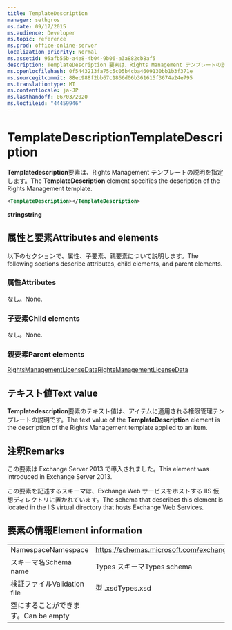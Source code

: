 ```yaml
---
title: TemplateDescription
manager: sethgros
ms.date: 09/17/2015
ms.audience: Developer
ms.topic: reference
ms.prod: office-online-server
localization_priority: Normal
ms.assetid: 95afb55b-a4e8-4b04-9b06-a3a882cb8af5
description: TemplateDescription 要素は、Rights Management テンプレートの説明を指定します。
ms.openlocfilehash: 0f5443213fa75c5c05b4cba4609130bb1b3f371e
ms.sourcegitcommit: 88ec988f2bb67c1866d06b361615f3674a24e795
ms.translationtype: MT
ms.contentlocale: ja-JP
ms.lasthandoff: 06/03/2020
ms.locfileid: "44459946"
---
```

# <a name="templatedescription"></a><span data-ttu-id="c2c13-103">TemplateDescription</span><span class="sxs-lookup"><span data-stu-id="c2c13-103">TemplateDescription</span></span>

<span data-ttu-id="c2c13-104">**Templatedescription**要素は、Rights Management テンプレートの説明を指定します。</span><span class="sxs-lookup"><span data-stu-id="c2c13-104">The **TemplateDescription** element specifies the description of the Rights Management template.</span></span> 
  
```XML
<TemplateDescription></TemplateDescription>
```

 <span data-ttu-id="c2c13-105">**string**</span><span class="sxs-lookup"><span data-stu-id="c2c13-105">**string**</span></span>
## <a name="attributes-and-elements"></a><span data-ttu-id="c2c13-106">属性と要素</span><span class="sxs-lookup"><span data-stu-id="c2c13-106">Attributes and elements</span></span>

<span data-ttu-id="c2c13-107">以下のセクションで、属性、子要素、親要素について説明します。</span><span class="sxs-lookup"><span data-stu-id="c2c13-107">The following sections describe attributes, child elements, and parent elements.</span></span>
  
### <a name="attributes"></a><span data-ttu-id="c2c13-108">属性</span><span class="sxs-lookup"><span data-stu-id="c2c13-108">Attributes</span></span>

<span data-ttu-id="c2c13-109">なし。</span><span class="sxs-lookup"><span data-stu-id="c2c13-109">None.</span></span>
  
### <a name="child-elements"></a><span data-ttu-id="c2c13-110">子要素</span><span class="sxs-lookup"><span data-stu-id="c2c13-110">Child elements</span></span>

<span data-ttu-id="c2c13-111">なし。</span><span class="sxs-lookup"><span data-stu-id="c2c13-111">None.</span></span>
  
### <a name="parent-elements"></a><span data-ttu-id="c2c13-112">親要素</span><span class="sxs-lookup"><span data-stu-id="c2c13-112">Parent elements</span></span>

[<span data-ttu-id="c2c13-113">RightsManagementLicenseData</span><span class="sxs-lookup"><span data-stu-id="c2c13-113">RightsManagementLicenseData</span></span>](rightsmanagementlicensedata.md)
  
## <a name="text-value"></a><span data-ttu-id="c2c13-114">テキスト値</span><span class="sxs-lookup"><span data-stu-id="c2c13-114">Text value</span></span>

<span data-ttu-id="c2c13-115">**Templatedescription**要素のテキスト値は、アイテムに適用される権限管理テンプレートの説明です。</span><span class="sxs-lookup"><span data-stu-id="c2c13-115">The text value of the **TemplateDescription** element is the description of the Rights Management template applied to an item.</span></span> 
  
## <a name="remarks"></a><span data-ttu-id="c2c13-116">注釈</span><span class="sxs-lookup"><span data-stu-id="c2c13-116">Remarks</span></span>

<span data-ttu-id="c2c13-117">この要素は Exchange Server 2013 で導入されました。</span><span class="sxs-lookup"><span data-stu-id="c2c13-117">This element was introduced in Exchange Server 2013.</span></span>
  
<span data-ttu-id="c2c13-118">この要素を記述するスキーマは、Exchange Web サービスをホストする IIS 仮想ディレクトリに置かれています。</span><span class="sxs-lookup"><span data-stu-id="c2c13-118">The schema that describes this element is located in the IIS virtual directory that hosts Exchange Web Services.</span></span>
  
## <a name="element-information"></a><span data-ttu-id="c2c13-119">要素の情報</span><span class="sxs-lookup"><span data-stu-id="c2c13-119">Element information</span></span>

|||
|:-----|:-----|
|<span data-ttu-id="c2c13-120">Namespace</span><span class="sxs-lookup"><span data-stu-id="c2c13-120">Namespace</span></span>  <br/> |https://schemas.microsoft.com/exchange/services/2006/types  <br/> |
|<span data-ttu-id="c2c13-121">スキーマ名</span><span class="sxs-lookup"><span data-stu-id="c2c13-121">Schema name</span></span>  <br/> |<span data-ttu-id="c2c13-122">Types スキーマ</span><span class="sxs-lookup"><span data-stu-id="c2c13-122">Types schema</span></span>  <br/> |
|<span data-ttu-id="c2c13-123">検証ファイル</span><span class="sxs-lookup"><span data-stu-id="c2c13-123">Validation file</span></span>  <br/> |<span data-ttu-id="c2c13-124">型 .xsd</span><span class="sxs-lookup"><span data-stu-id="c2c13-124">Types.xsd</span></span>  <br/> |
|<span data-ttu-id="c2c13-125">空にすることができます。</span><span class="sxs-lookup"><span data-stu-id="c2c13-125">Can be empty</span></span>  <br/> ||
   

